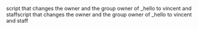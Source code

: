 script that changes the owner and the group owner of _hello to vincent and staffscript that changes the owner and the group owner of _hello to vincent and staff
